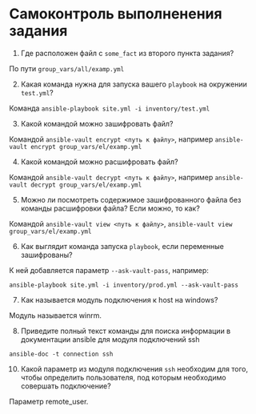 # Самоконтроль выполненения задания

1. Где расположен файл с `some_fact` из второго пункта задания?

По пути `group_vars/all/examp.yml`

2. Какая команда нужна для запуска вашего `playbook` на окружении `test.yml`?

Команда `ansible-playbook site.yml -i inventory/test.yml`

3. Какой командой можно зашифровать файл?

Командой `ansible-vault encrypt <путь к файлу>`, например `ansible-vault encrypt group_vars/el/examp.yml`

4. Какой командой можно расшифровать файл?

Командой `ansible-vault decrypt <путь к файлу>`, например `ansible-vault decrypt group_vars/el/examp.yml`

5. Можно ли посмотреть содержимое зашифрованного файла без команды расшифровки файла? Если можно, то как?

Командой `ansible-vault view <путь к файлу>`, `ansible-vault view group_vars/el/examp.yml`

6. Как выглядит команда запуска `playbook`, если переменные зашифрованы?

К ней добавляется параметр `--ask-vault-pass`, например:

`ansible-playbook site.yml -i inventory/prod.yml --ask-vault-pass`


7. Как называется модуль подключения к host на windows?

Модуль называется winrm.

8. Приведите полный текст команды для поиска информации в документации ansible для модуля подключений ssh

`ansible-doc -t connection ssh`


10. Какой параметр из модуля подключения `ssh` необходим для того, чтобы определить пользователя, под которым необходимо совершать подключение?

Параметр remote_user.